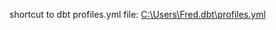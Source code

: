 
shortcut to dbt profiles.yml file: [C:\Users\Fred\.dbt\profiles.yml](C:\Users\Fred\.dbt\profiles.yml)
